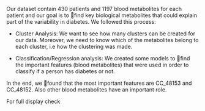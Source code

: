 Our dataset contain 430 patients and 1197 blood metabolites for each patient
and our goal is to find key biological metabolites that could explain part of the
variability in diabetes.  We followed this process:

* Cluster Analysis: We want to see how many clusters can be created for our
data. Moreover, we need to know which of the metabolites belong to each
cluster, i.e how the clustering was made.

* Classification/Regression analysis: We created some models to find the
important features (blood metabolites) that were used in order to classify
if a person has diabetes or not.

In the end, we found that the most important features are CC_48153 and CC_48152.
Also other blood metabolites have an important role.

For full display check
